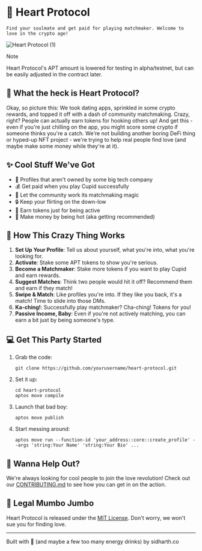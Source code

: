 # 💞 Heart Protocol

``` 
Find your soulmate and get paid for playing matchmaker. Welcome to love in the crypto age!
```

![Heart Protocol (1)](https://github.com/user-attachments/assets/4691c440-4970-49a4-bb10-2889ce6abd21)

> [!NOTE] 
Heart Protocol's APT amount is lowered for testing in alpha/testnet, but can be easily adjusted in the contract later. 

## 🌟 What the heck is Heart Protocol?

Okay, so picture this: We took dating apps, sprinkled in some crypto rewards, and topped it off with a dash of community matchmaking. Crazy, right? People can actually earn tokens for hooking others up! And get this - even if you're just chilling on the app, you might score some crypto if someone thinks you're a catch. We're not building another boring DeFi thing or hyped-up NFT project - we're trying to help real people find love (and maybe make some money while they're at it).

## ✨ Cool Stuff We've Got

- 🔐 Profiles that aren't owned by some big tech company
- 💰 Get paid when you play Cupid successfully 
- 🤝 Let the community work its matchmaking magic
- 🔒 Keep your flirting on the down-low
- 💸 Earn tokens just for being active
- 💖 Make money by being hot (aka getting recommended)

## 🚀 How This Crazy Thing Works

1. **Set Up Your Profile**: Tell us about yourself, what you're into, what you're looking for.
2. **Activate**: Stake some APT tokens to show you're serious.
3. **Become a Matchmaker**: Stake more tokens if you want to play Cupid and earn rewards.
4. **Suggest Matches**: Think two people would hit it off? Recommend them and earn if they match!
5. **Swipe & Match**: Like profiles you're into. If they like you back, it's a match! Time to slide into those DMs.
6. **Ka-ching!**: Successfully play matchmaker? Cha-ching! Tokens for you!
7. **Passive Income, Baby**: Even if you're not actively matching, you can earn a bit just by being someone's type.

## 💻 Get This Party Started

1. Grab the code:
   ```
   git clone https://github.com/yourusername/heart-protocol.git
   ```
2. Set it up:
   ```
   cd heart-protocol
   aptos move compile
   ```
3. Launch that bad boy:
   ```
   aptos move publish
   ```
4. Start messing around:
   ```
   aptos move run --function-id 'your_address::core::create_profile' --args 'string:Your Name' 'string:Your Bio' ...
   ```

## 🤝 Wanna Help Out?

We're always looking for cool people to join the love revolution! Check out our [CONTRIBUTING.md](CONTRIBUTING.md) to see how you can get in on the action.

## 📄 Legal Mumbo Jumbo

Heart Protocol is released under the [MIT License](LICENSE). Don't worry, we won't sue you for finding love.

---

Built with 💖 (and maybe a few too many energy drinks) by sidharth.co 

